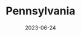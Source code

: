 ---
title: "Pennsylvania"
type: state
borders:
  - Canada
  - Delaware
  - Maryland
  - New Jersey
  - New York
  - Ohio
  - West Virginia
country:
  - United States
date: 2023-06-24
hashtag: pennsylvania
tags:
  - state
  - United States
---